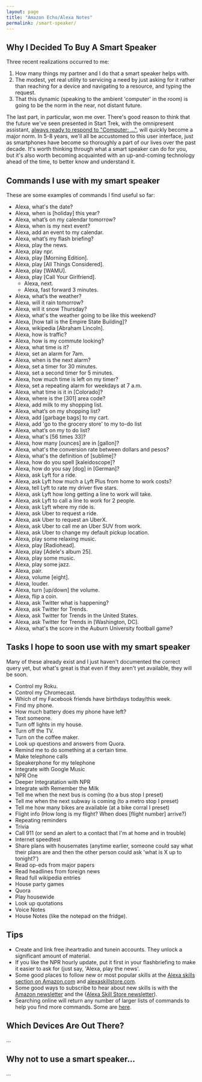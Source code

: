 ```yaml
---
layout: page
title: "Amazon Echo/Alexa Notes"
permalink: /smart-speaker/
---
```


## Why I Decided To Buy A Smart Speaker

Three recent realizations occurred to me:  

1) How many things my partner and I do that a smart speaker helps with.  
2) The modest, yet real utility to servicing a need by just asking for it rather than reaching for a device and navigating to a resource, and typing the request.  
3) That this dynamic (speaking to the ambient 'computer' in the room) is going to be the norm in the near, not distant future.    
  
The last part, in particular, won me over.  There's good reason to think that the future we've seen presented in Start Trek, with the omnipresent assistant, [always ready to respond to "Computer: ..."](https://www.youtube.com/watch?v=KT5JiINlbhw), will quickly become a major norm.  In 5-8 years, we'll all be accustomed to this user interface, just as smartphones have become so thoroughly a part of our lives over the past decade.  It's worth thinking through what a smart speaker can do for you, but it's also worth becoming acquainted with an up-and-coming technology ahead of the time, to better know and understand it.    
  
## Commands I use with my smart speaker

These are some examples of commands I find useful so far:  

* Alexa, what's the date?  
* Alexa, when is [holiday] this year?  
* Alexa, what’s on my calendar tomorrow?  
* Alexa, when is my next event?  
* Alexa, add an event to my calendar.  
* Alexa, what’s my flash briefing?  
* Alexa, play the news.  
* Alexa, play npr.  
* Alexa, play [Morning Edition].
* Alexa, play [All Things Considered]. 
* Alexa, play [WAMU].
* Alexa, play [Call Your Girlfriend].
  * Alexa, next. 
  * Alexa, fast forward 3 minutes.  
* Alexa, what’s the weather?  
* Alexa, will it rain tomorrow?  
* Alexa, will it snow Thursday?   
* Alexa, what's the weather going to be like this weekend?  
* Alexa, [how tall is the Empire State Building]?  
* Alexa, wikipedia [Abraham Lincoln].  
* Alexa, how is traffic?  
* Alexa, how is my commute looking?  
* Alexa, what time is it?  
* Alexa, set an alarm for 7am.  
* Alexa, when is the next alarm?  
* Alexa, set a timer for 30 minutes.  
* Alexa, set a second timer for 5 minutes.  
* Alexa, how much time is left on my timer?  
* Alexa, set a repeating alarm for weekdays at 7 a.m.  
* Alexa, what time is it in [Colorado]?  
* Alexa, where is the [301] area code? 
* Alexa, add milk to my shopping list.  
* Alexa, what’s on my shopping list?  
* Alexa, add [garbage bags] to my cart.  
* Alexa, add 'go to the grocery store' to my to-do list
* Alexa, what’s on my to do list?  
* Alexa, what's [56 times 33]?  
* Alexa, how many [ounces] are in [gallon]?  
* Alexa, what's the conversion rate between dollars and pesos?
* Alexa, what's the definition of [sublime]?  
* Alexa, how do you spell [kaleidoscope]?  
* Alexa, how do you say [dog] in [German]?
* Alexa, ask Lyft for a ride.  
* Alexa, ask Lyft how much a Lyft Plus from home to work costs?  
* Alexa, tell Lyft to rate my driver five stars.  
* Alexa, ask Lyft how long getting a line to work will take.  
* Alexa, ask Lyft to call a line to work for 2 people.  
* Alexa, ask Lyft where my ride is.  
* Alexa, ask Uber to request a ride.  
* Alexa, ask Uber to request an UberX.  
* Alexa, ask Uber to call me an Uber SUV from work.  
* Alexa, ask Uber to change my default pickup location.  
* Alexa, play some relaxing music.  
* Alexa, play [Radiohead]. 
* Alexa, play [Adele's album 25].  
* Alexa, play some music.  
* Alexa, play some jazz.  
* Alexa, pair.    
* Alexa, volume [eight].  
* Alexa, louder.  
* Alexa, turn [up/down] the volume.  
* Alexa, flip a coin.  
* Alexa, ask Twitter what is happening?  
* Alexa, ask Twitter for Trends.  
* Alexa, ask Twitter for Trends in the United States.  
* Alexa, ask Twitter for Trends in [Washington, DC].  
* Alexa, what's the score in the Auburn University football game? 

## Tasks I hope to soon use with my smart speaker

Many of these already exist and I just haven't documented the correct query yet, but what's great is that even if they aren't yet available, they will be soon.  

* Control my Roku.
* Control my Chromecast.
* Which of my Facebook friends have birthdays today/this week.
* Find my phone.
* How much battery does my phone have left?
* Text someone.
* Turn off lights in my house.
* Turn off the TV.
* Turn on the coffee maker.
* Look up questions and answers from Quora.
* Remind me to do something at a certain time.
* Make telephone calls 
* Speakerphone for my telephone 
* Integrate with Google Music
* NPR One 
* Deeper Integratation with NPR 
* Integrate with Remember the Milk
* Tell me when the next bus is coming (to a bus stop I preset)
* Tell me when the next subway is coming (to a metro stop I preset)
* Tell me how many bikes are available (at a bike corral I preset)
* Flight info (How long is my flight?  When does [flight number] arrive?)
* Repeating reminders
* Trivia
* Call 911 (or send an alert to a contact that I'm at home and in trouble)
* Internet speedtest 
* Share plans with housemates (anytime earlier, someone could say what their plans are and then the other person could ask 'what is X up to tonight?')
* Read op-eds from major papers
* Read headlines from foreign news
* Read full wikipedia entries
* House party games
* Quora
* Play housewide
* Look up quotations
* Voice Notes
* House Notes (like the notepad on the fridge).

## Tips 
* Create and link free iheartradio and tunein accounts.  They unlock a significant amount of material.  
* If you like the NPR hourly update, put it first in your flashbriefing to make it easier to ask for (just say, 'Alexa, play the news'.  
* Some good places to follow new or most popular skills at the [Alexa skills section on Amazon.com](https://www.amazon.com/b/ref=as_li_ss_tl?tag=digitren08-20&ie=UTF8&node=13727921011&linkCode=sl2&linkId=eb4c1b11fb84e75eb94ff42ee65d0cd4&ascsubtag=home:1088614:9735280) and [alexaskillstore.com](https://www.alexaskillstore.com). 
* Some good ways to subscribe to hear about new skills is with the [Amazon newsletter](https://smile.amazon.com/gp/gss/detail/42015080) and the ([Alexa Skill Store newsletter](http://smswithmolly.us13.list-manage1.com/subscribe?u=08c5c395bfdc2457be5e4c2b4&id=e95ca4458c)).
* Searching online will return any number of larger lists of commands to help you find more commands. Some are [here](https://www.cnet.com/how-to/the-complete-list-of-alexa-commands/).  


## Which Devices Are Out There? 

...

## Why not to use a smart speaker...

...

  
